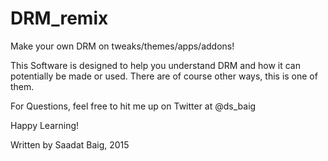 # DRM_remix
Make your own DRM on tweaks/themes/apps/addons! 

This Software is designed to help you understand DRM and how it can potentially be made or used.
There are of course other ways, this is one of them.


For Questions, feel free to hit me up on Twitter at @ds_baig

Happy Learning!




Written by Saadat Baig, 2015
